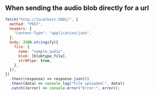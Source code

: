 ## When sending the audio blob directly for a url

```javascript
fetch("http://localhost:5001/", {
  method: "POST",
  headers: {
    "Content-Type": "application/json",
  },
  body: JSON.stringify({
    file: {
      name: "sample_audio",
      blob: [blobtype_file],
      str8Pipe: true,
    },
  }),
})
  .then((response) => response.json())
  .then((data) => console.log("File uploaded:", data))
  .catch((error) => console.error("Error:", error));
```
